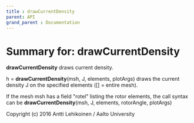 ```yaml
---
title : drawCurrentDensity
parent: API
grand_parent : Documentation
---
```

# Summary for: **drawCurrentDensity**

**drawCurrentDensity** draws current density.

h = **drawCurrentDensity**(msh, J, elements, plotArgs)
draws the current density J on the specified elements ([] = entire mesh).

If the mesh msh has a field "rotel" listing the rotor elements, the call
syntax can be **drawCurrentDensity**(msh, J, elements, rotorAngle, plotArgs)

Copyright (c) 2016 Antti Lehikoinen / Aalto University

